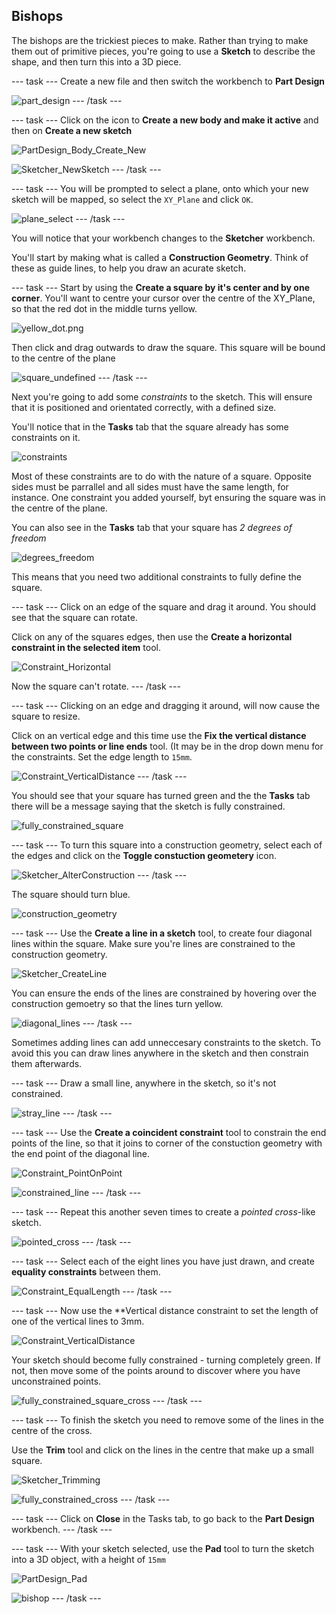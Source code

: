## Bishops

The bishops are the trickiest pieces to make. Rather than trying to make them out of primitive pieces, you're going to use a **Sketch** to describe the shape, and then turn this into a 3D piece.

--- task ---
Create a new file and then switch the workbench to **Part Design**

![part_design](images/part_design.png)
--- /task ---

--- task ---
Click on the icon to **Create a new body and make it active** and then on **Create a new sketch**

![PartDesign_Body_Create_New](images/PartDesign_Body_Create_New.png)

![Sketcher_NewSketch](images/Sketcher_NewSketch.png)
--- /task ---

--- task ---
You will be prompted to select a plane, onto which your new sketch will be mapped, so select the `XY_Plane` and click `OK`.

![plane_select](imagesplane_select.png)
--- /task ---

You will notice that your workbench changes to the **Sketcher** workbench.

You'll start by making what is called a **Construction Geometry**. Think of these as guide lines, to help you draw an acurate sketch.

--- task ---
Start by using the **Create a square by it's center and by one corner**. You'll want to centre your cursor over the centre of the XY_Plane, so that the red dot in the middle turns yellow.

![yellow_dot.png](images/yellow_dot.png)

Then click and drag outwards to draw the square. This square will be bound to the centre of the plane

![square_undefined](images/square_undefined.png)
--- /task ---

Next you're going to add some *constraints* to the sketch. This will ensure that it is positioned and orientated correctly, with a defined size. 

You'll notice that in the **Tasks** tab that the square already has some constraints on it.

![constraints](images/constraints.png)

Most of these constraints are to do with the nature of a square. Opposite sides must be parrallel and all sides must have the same length, for instance. One constraint you added yourself, byt ensuring the square was in the centre of the plane.

You can also see in the **Tasks** tab that your square has *2 degrees of freedom*

![degrees_freedom](degrees_freedom.png)

This means that you need two additional constraints to fully define the square.

--- task ---
Click on an edge of the square and drag it around. You should see that the square can rotate.

Click on any of the squares edges, then use the **Create a horizontal constraint in the selected item** tool.

![Constraint_Horizontal](images/Constraint_Horizontal.png)

Now the square can't rotate.
--- /task ---

--- task ---
Clicking on an edge and dragging it around, will now cause the square to resize.

Click on an vertical edge and this time use the **Fix the vertical distance between two points or line ends** tool. (It may be in the drop down menu for the constraints. Set the edge length to `15mm`.

![Constraint_VerticalDistance](images/Constraint_VerticalDistance.png)
--- /task ---

You should see that your square has turned green and the the **Tasks** tab there will be a message saying that the sketch is fully constrained.

![fully_constrained_square](fully_constrained_square.png)

--- task ---
To turn this square into a construction geometry, select each of the edges and click on the **Toggle constuction geometery** icon.

![Sketcher_AlterConstruction](images/Sketcher_AlterConstruction.png)
--- /task ---

The square should turn blue.

![construction_geometry](images/construcion_geometry.png)

--- task ---
Use the **Create a line in a sketch** tool, to create four diagonal lines within the square. Make sure you're lines are constrained to the construction geometry.

![Sketcher_CreateLine](image/Sketcher_CreateLine.png)

You can ensure the ends of the lines are constrained by hovering over the construction gemoetry so that the lines turn yellow.

![diagonal_lines](images/diagonal_lines.png)
--- /task ---

Sometimes adding lines can add unneccesary constraints to the sketch. To avoid this you can draw lines anywhere in the sketch and then constrain them afterwards.

--- task ---
Draw a small line, anywhere in the sketch, so it's not constrained.

![stray_line](images/stray_line.png)
--- /task ---

--- task ---
Use the **Create a coincident constraint** tool to constrain the end points of the line, so that it joins to corner of the constuction geometry with the end point of the diagonal line.

![Constraint_PointOnPoint](images/Constraint_PointOnPoint.png)

![constrained_line](images/constrained_line.png)
--- /task ---

--- task ---
Repeat this another seven times to create a *pointed cross*-like sketch.

![pointed_cross](images/pointed_cross.png)
--- /task ---

--- task ---
Select each of the eight lines you have just drawn, and create **equality constraints** between them.

![Constraint_EqualLength](images/Constraint_EqualLength.png)
--- /task ---

--- task ---
Now use the **Vertical distance constraint to set the length of one of the vertical lines to 3mm.

![Constraint_VerticalDistance](images/Constraint_VerticalDistance.png)

Your sketch should become fully constrained - turning completely green. If not, then move some of the points around to discover where you have unconstrained points.

![fully_constrained_square_cross](images/fully_constrained_square_cross.png)
--- /task ---

--- task ---
To finish the sketch you need to remove some of the lines in the centre of the cross.

Use the **Trim** tool and click on the lines in the centre that make up a small square.

![Sketcher_Trimming](images/Sketcher_Trimming.png)

![fully_constrained_cross](images/fully_constrained_cross.png)
--- /task ---

--- task ---
Click on **Close** in the Tasks tab, to go back to the **Part Design** workbench.
--- /task ---

--- task ---
With your sketch selected, use the **Pad** tool to turn the sketch into a 3D object, with a height of `15mm`

![PartDesign_Pad](images/PartDesign_Pad.png)

![bishop](images/bishop.png)
--- /task ---
